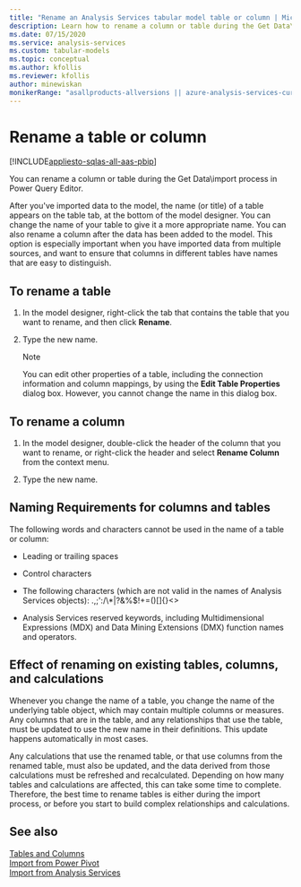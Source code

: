```yaml
---
title: "Rename an Analysis Services tabular model table or column | Microsoft Docs"
description: Learn how to rename a column or table during the Get Data\import process in Power Query Editor.
ms.date: 07/15/2020
ms.service: analysis-services
ms.custom: tabular-models
ms.topic: conceptual
ms.author: kfollis
ms.reviewer: kfollis
author: minewiskan
monikerRange: "asallproducts-allversions || azure-analysis-services-current || power-bi-premium-current || >= sql-analysis-services-2016"
---
```

# Rename a table or column

[!INCLUDE[appliesto-sqlas-all-aas-pbip](../includes/appliesto-sqlas-all-aas-pbip.md)]

You can rename a column or table during the Get Data\import process in Power Query Editor.
  
After you've imported data to the model, the name (or title) of a table appears on the table tab, at the bottom of the model designer. You can change the name of your table to give it a more appropriate name. You can also rename a column after the data has been added to the model. This option is especially important when you have imported data from multiple sources, and want to ensure that columns in different tables have names that are easy to distinguish.  
  
## To rename a table
  
1. In the model designer, right-click the tab that contains the table that you want to rename, and then click **Rename**.  
  
2. Type the new name.  
  
    > [!NOTE]  
    >  You can edit other properties of a table, including the connection information and column mappings, by using the **Edit Table Properties** dialog box. However, you cannot change the name in this dialog box.  
  
## To rename a column  
  
1. In the model designer, double-click the header of the column that you want to rename, or right-click the header and select **Rename Column** from the context menu.  
  
2. Type the new name.  
  
## Naming Requirements for columns and tables

 The following words and characters cannot be used in the name of a table or column:  
  
- Leading or trailing spaces  
  
- Control characters  
  
- The following characters (which are not valid in the names of Analysis Services objects): .,;':/\\*|?&%$!+=()[]{}<>  
  
- Analysis Services reserved keywords, including Multidimensional Expressions (MDX) and Data Mining Extensions (DMX) function names and operators.  
  
## Effect of renaming on existing tables, columns, and calculations

 Whenever you change the name of a table, you change the name of the underlying table object, which may contain multiple columns or measures. Any columns that are in the table, and any relationships that use the table, must be updated to use the new name in their definitions. This update happens automatically in most cases.
  
 Any calculations that use the renamed table, or that use columns from the renamed table, must also be updated, and the data derived from those calculations must be refreshed and recalculated. Depending on how many tables and calculations are affected, this can take some time to complete. Therefore, the best time to rename tables is either during the import process, or before you start to build complex relationships and calculations.  
  
## See also

 [Tables and Columns](../../analysis-services/tabular-models/tables-and-columns-ssas-tabular.md)  
 [Import from Power Pivot](../../analysis-services/tabular-models/import-from-power-pivot-ssas-tabular.md)  
 [Import from Analysis Services](../../analysis-services/tabular-models/import-from-analysis-services-ssas-tabular.md)  
  